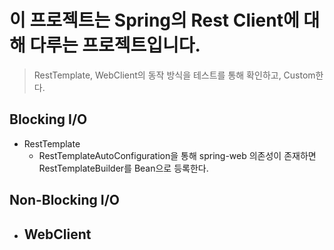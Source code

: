 # 이 프로젝트는 Spring의 Rest Client에 대해 다루는 프로젝트입니다.

> RestTemplate, WebClient의 동작 방식을 테스트를 통해 확인하고, Custom한다.

## Blocking I/O
- RestTemplate
  - RestTemplateAutoConfiguration을 통해 spring-web 의존성이 존재하면 RestTemplateBuilder를 Bean으로 등록한다.

## Non-Blocking I/O
- WebClient
  - 
